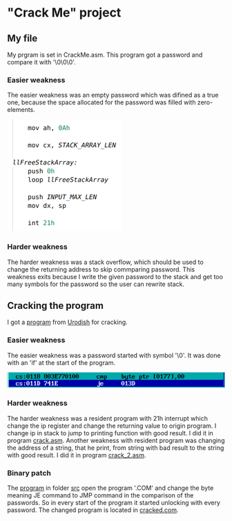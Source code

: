 # "Crack Me" project

## My file

My prgram is set in CrackMe.asm. This program got a password and compare it with '\0\0\0'.

### Easier weakness

The easier weakness was an empty password which was difined as a true one, because the space allocated for the password was filled with zero-elements. 

![alt text](MyWeakness1.png)

### Harder weakness

The harder weakness was a stack overflow, which should be used to change the returning address to skip commparing password. This weakness exits because I write the given password to the stack and get too many symbols for the password so the user can rewrite stack.

## Cracking the program

I got a [program](VZLOM.COM) from [Urodish](https://github.com/kzueirf12345) for cracking.

### Easier weakness

The easier weakness was a password started with symbol '\0'. It was done with an 'if' at the start of the program.

![alt text](EasierWeakness1.png)

### Harder weakness

The harder weakness was a resident program with 21h interrupt which change the ip register and change the returning value to origin program. I change ip in stack to jump to printing function with good result. I did it in program [crack.asm](crack.asm). Another weakness with resident program was changing the address of a string, that he print, from string with bad result to the string with good result. I did it in program [crack_2.asm](crack_2.asm).

### Binary patch

The [program](src/main.cpp) in folder [src](src) open the program '.COM' and change the byte meaning JE command to JMP command in the comparison of the passwords. So in every start of the program it started unlocking with every password. The changed program is located in [cracked.com](cracked.com).
